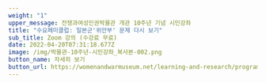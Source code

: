 ```yaml
---
weight: "1"
upper_message: 전쟁과여성인권박물관 개관 10주년 기념 시민강좌
title: "수요페미클럽: 일본군'위안부' 문제 다시 보기"
sub_title: Zoom 강의 (수강료 무료)
date: 2022-04-20T07:31:18.677Z
image: /img/박물관-10주년-시민강좌_복사본-002.png
button_name: 자세히 보기
button_url: https://womenandwarmuseum.net/learning-and-research/programs/%EC%A0%84%EC%9F%81%EA%B3%BC%EC%97%AC%EC%84%B1%EC%9D%B8%EA%B6%8C%EB%B0%95%EB%AC%BC%EA%B4%80-%EA%B0%9C%EA%B4%80-10%EC%A3%BC%EB%85%84-%EA%B8%B0%EB%85%90-%EC%8B%9C%EB%AF%BC%EA%B0%95%EC%A2%8C-%EC%88%98%EC%9A%94%ED%8E%98%EB%AF%B8%ED%81%B4%EB%9F%BD-%EC%9D%BC%EB%B3%B8%EA%B5%B0%EC%9C%84%EC%95%88%EB%B6%80-%EB%AC%B8%EC%A0%9C-%EB%8B%A4%EC%8B%9C-%EB%B3%B4%EA%B8%B0/
---
```


